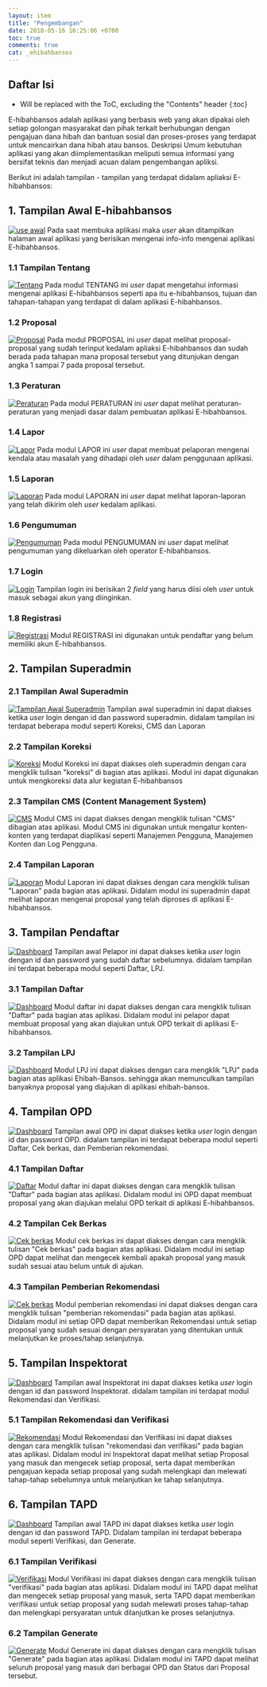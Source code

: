 ```yaml
---
layout: item
title: "Pengembangan"
date: 2018-05-16 16:25:06 +0700
toc: true
comments: true
cat: _ehibahbansos
---
```


## Daftar Isi
* Will be replaced with the ToC, excluding the "Contents" header
{:toc}

E-hibahbansos adalah aplikasi yang berbasis web yang akan dipakai oleh setiap golongan masyarakat dan pihak terkait berhubungan dengan pengajuan dana hibah dan bantuan sosial dan proses-proses yang terdapat untuk mencairkan dana hibah atau bansos.
Deskripsi Umum kebutuhan aplikasi yang akan diimplementasikan meliputi semua informasi yang bersifat teknis dan menjadi acuan dalam pengembangan apliksi.

Berikut ini adalah tampilan - tampilan yang terdapat didalam apliaksi E-hibahbansos:

## 1. Tampilan Awal E-hibahbansos
[![use awal](../images/pengembangan/tampilan-awal.png)](../images/pengembangan/tampilan-awal.png)
Pada saat membuka aplikasi maka *user* akan ditampilkan halaman awal aplikasi yang berisikan mengenai info-info mengenai aplikasi E-hibahbansos.

### 1.1 Tampilan Tentang
[![Tentang](../images/pengembangan/tentang.png)](../images/pengembangan/tentang.png)
Pada modul TENTANG ini *user* dapat mengetahui informasi mengenai aplikasi E-hibahbansos seperti apa itu e-hibahbansos, tujuan dan tahapan-tahapan yang terdapat di dalam aplikasi E-hibahbansos.

### 1.2 Proposal
[![Proposal](../images/pengembangan/proposal.png)](../images/pengembangan/proposal.png)
Pada modul PROPOSAL ini *user* dapat melihat proposal-proposal yang sudah terinput kedalam apliaksi E-hibahbansos dan sudah berada pada tahapan mana proposal tersebut yang ditunjukan dengan angka 1 sampai 7 pada proposal tersebut.

### 1.3 Peraturan
[![Peraturan](../images/pengembangan/peraturan.png)](../images/pengembangan/peraturan.png)
Pada modul PERATURAN ini *user* dapat melihat peraturan-peraturan yang menjadi dasar dalam pembuatan aplikasi E-hibahbansos.

### 1.4 Lapor
[![Lapor](../images/pengembangan/lapor.png)](../images/pengembangan/lapor.png)
Pada modul LAPOR ini *user* dapat membuat pelaporan mengenai kendala atau masalah yang dihadapi oleh *user* dalam penggunaan aplikasi.

### 1.5 Laporan
[![Laporan](../images/pengembangan/laporan.png)](../images/pengembangan/laporan.png)
Pada modul LAPORAN ini *user* dapat melihat laporan-laporan yang telah dikirim oleh *user* kedalam aplikasi.

### 1.6 Pengumuman
[![Pengumuman](../images/pengembangan/pengumuman.png)](../images/pengembangan/pengumuman.png)
Pada modul PENGUMUMAN ini *user* dapat melihat pengumuman yang  dikeluarkan oleh operator E-hibahbansos.

### 1.7 Login
[![Login](../images/pengembangan/login.png)](../images/pengembangan/login.png)
Tampilan login ini berisikan 2 *field* yang harus diisi oleh *user* untuk masuk sebagai akun yang diinginkan.

### 1.8 Registrasi
[![Registrasi](../images/pengembangan/registrasi.png)](../images/pengembangan/registrasi.png)
Modul REGISTRASI ini digunakan untuk pendaftar yang belum memiliki akun E-hibahbansos.

## 2. Tampilan Superadmin

### 2.1 Tampilan Awal Superadmin
[![Tampilan Awal Superadmin](../images/pengembangan/sa-awal.png)](../images/pengembangan/sa-awal.png)
Tampilan awal superadmin ini dapat diakses ketika *user* login dengan id dan password superadmin. didalam tampilan ini terdapat beberapa modul seperti Koreksi, CMS dan Laporan

### 2.2 Tampilan Koreksi
[![Koreksi](../images/pengembangan/sa-koreksi.png)](../images/pengembangan/sa-koreksi.png)
Modul Koreksi ini dapat diakses oleh superadmin dengan cara mengklik tulisan "koreksi" di bagian atas aplikasi. Modul ini dapat digunakan untuk mengkoreksi data alur kegiatan E-hibahbansos

### 2.3 Tampilan CMS (Content Management System)
[![CMS](../images/pengembangan/sa-cms.png)](../images/pengembangan/sa-cms.png)
Modul CMS ini dapat diakses dengan mengklik tulisan "CMS" dibagian atas aplikasi. Modul CMS ini digunakan untuk mengatur konten-konten yang terdapat diaplikasi seperti Manajemen Pengguna, Manajemen Konten dan Log Pengguna.

### 2.4 Tampilan Laporan
[![Laporan](../images/pengembangan/sa-laporan.png)](../images/pengembangan/sa-laporan.png)
Modul Laporan ini dapat diakses dengan cara mengklik tulisan "Laporan" pada bagian atas aplikasi. Didalam modul ini superadmin dapat melihat laporan mengenai proposal yang telah diproses di aplikasi E-hibahbansos.

## 3. Tampilan Pendaftar
[![Dashboard](../images/pengembangan/sa-dashboard-pelapor.png)](../images/pengembangan/sa-dashboard-pelapor.png)
Tampilan awal Pelapor ini dapat diakses ketika *user* login dengan id dan password yang sudah daftar sebelumnya. didalam tampilan ini terdapat beberapa modul seperti Daftar, LPJ.

### 3.1 Tampilan Daftar
[![Dashboard](../images/pengembangan/sa-daftar-pelapor.png)](../images/pengembangan/sa-daftar-pelapor.png)
Modul daftar ini dapat diakses dengan cara mengklik tulisan "Daftar" pada bagian atas aplikasi. Didalam modul ini pelapor dapat membuat proposal yang akan diajukan untuk OPD terkait di aplikasi E-hibahbansos.

### 3.2 Tampilan LPJ
[![Dashboard](../images/pengembangan/sa-lpj-pelapor.png)](../images/pengembangan/sa-lpj-pelapor.png)
Modul LPJ ini dapat diakses dengan cara mengklik "LPJ" pada bagian atas aplikasi Ehibah-Bansos. sehingga akan memunculkan tampilan banyaknya proposal yang diajukan di aplikasi ehibah-bansos.

## 4. Tampilan OPD
[![Dashboard](../images/pengembangan/sa-dashboard-opd.png)](../images/pengembangan/sa-dashboard-opd.png)
Tampilan awal OPD ini dapat diakses ketika *user* login dengan id dan password OPD. didalam tampilan ini terdapat beberapa modul seperti Daftar, Cek berkas, dan Pemberian rekomendasi.

### 4.1 Tampilan Daftar
[![Daftar](../images/pengembangan/sa-daftar-opd.png)](../images/pengembangan/sa-daftar-opd.png)
Modul daftar ini dapat diakses dengan cara mengklik tulisan "Daftar" pada bagian atas aplikasi. Didalam modul ini OPD dapat membuat proposal yang akan diajukan melalui OPD terkait di aplikasi E-hibahbansos.

### 4.2 Tampilan Cek Berkas
[![Cek berkas](../images/pengembangan/sa-cek-berkas-opd.png)](../images/pengembangan/sa-cek-berkas-opd.png)
Modul cek berkas ini dapat diakses dengan cara mengklik tulisan "Cek berkas" pada bagian atas aplikasi. Didalam modul ini setiap OPD dapat melihat dan mengecek kembali apakah proposal yang masuk sudah sesuai atau belum untuk di ajukan.

### 4.3 Tampilan Pemberian Rekomendasi
[![Cek berkas](../images/pengembangan/sa-pemberian-rekomendasi-opd.png)](../images/pengembangan/sa-pemberian-rekomendasi-opd.png)
Modul pemberian rekomendasi ini dapat diakses dengan cara mengklik tulisan "pemberian rekomendasi" pada bagian atas aplikasi. Didalam modul ini setiap OPD dapat memberikan Rekomendasi untuk setiap proposal yang sudah sesuai dengan persyaratan yang ditentukan untuk melanjutkan ke proses/tahap selanjutnya.

## 5. Tampilan Inspektorat
[![Dashboard](../images/pengembangan/sa-dashboard-inspektorat.png)](../images/pengembangan/sa-dashboard-inspektorat.png)
Tampilan awal Inspektorat ini dapat diakses ketika *user* login dengan id dan password Inspektorat. didalam tampilan ini terdapat modul Rekomendasi dan Verifikasi.

### 5.1 Tampilan Rekomendasi dan Verifikasi
[![Rekomendasi](../images/pengembangan/sa-rekomendasi-inspektorat.png)](../images/pengembangan/sa-rekomendasi-inspektorat.png)
Modul Rekomendasi dan Verifikasi ini dapat diakses dengan cara mengklik tulisan "rekomendasi dan verifikasi" pada bagian atas aplikasi. Didalam modul ini Inspektorat dapat melihat setiap Proposal yang masuk dan mengecek setiap proposal, serta dapat memberikan pengajuan kepada setiap proposal yang sudah melengkapi dan melewati tahap-tahap sebelumnya untuk melanjutkan ke tahap selanjutnya.

## 6. Tampilan TAPD
[![Dashboard](../images/pengembangan/sa-dashboard-tapd.png)](../images/pengembangan/sa-dashboard-tapd.png)
Tampilan awal TAPD ini dapat diakses ketika *user* login dengan id dan password TAPD. Didalam tampilan ini terdapat beberapa modul seperti Verifikasi, dan Generate.

### 6.1 Tampilan Verifikasi
[![Verifikasi](../images/pengembangan/sa-verifikasi-tapd.png)](../images/pengembangan/sa-verifikasi-tapd.png)
Modul Verifikasi ini dapat diakses dengan cara mengklik tulisan "verifikasi" pada bagian atas aplikasi. Didalam modul ini TAPD dapat melihat dan mengecek setiap proposal yang masuk, serta TAPD dapat memberikan verifikasi untuk setiap proposal yang sudah melewati proses tahap-tahap dan melengkapi persyaratan untuk dilanjutkan ke proses selanjutnya.

### 6.2 Tampilan Generate
[![Generate](../images/pengembangan/sa-generate-tapd.png)](../images/pengembangan/sa-generate-tapd.png)
Modul Generate ini dapat diakses dengan cara mengklik tulisan "Generate" pada bagian atas aplikasi. Didalam modul ini TAPD dapat
melihat seluruh proposal yang masuk dari berbagai OPD dan Status dari Proposal tersebut.
